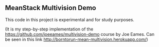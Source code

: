 MeanStack Multivision Demo
--------------------------
This code in this project is experimental and for study purposes.

(It is my step-by-step implementation of the https://github.com/joeeames/multivision-demo course by Joe Eames.
Can be seen in this link http://borntorun-mean-multivision.herokuapp.com/)


